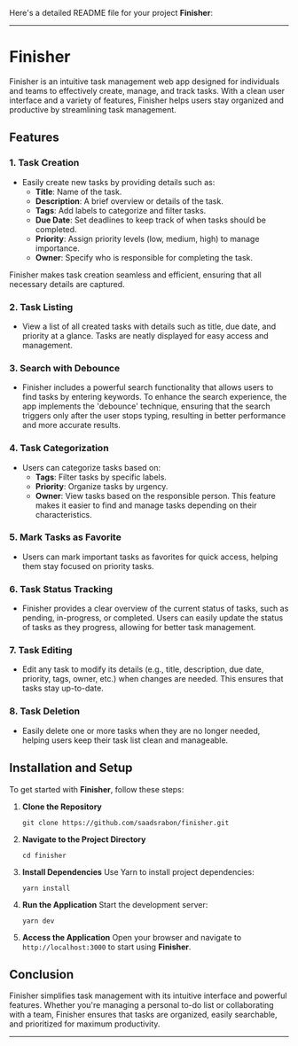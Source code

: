 Here's a detailed README file for your project **Finisher**:

---

# **Finisher**

Finisher is an intuitive task management web app designed for individuals and teams to effectively create, manage, and track tasks. With a clean user interface and a variety of features, Finisher helps users stay organized and productive by streamlining task management.

## **Features**

### 1. **Task Creation**
   - Easily create new tasks by providing details such as:
     - **Title**: Name of the task.
     - **Description**: A brief overview or details of the task.
     - **Tags**: Add labels to categorize and filter tasks.
     - **Due Date**: Set deadlines to keep track of when tasks should be completed.
     - **Priority**: Assign priority levels (low, medium, high) to manage importance.
     - **Owner**: Specify who is responsible for completing the task.
     
   Finisher makes task creation seamless and efficient, ensuring that all necessary details are captured.

### 2. **Task Listing**
   - View a list of all created tasks with details such as title, due date, and priority at a glance. Tasks are neatly displayed for easy access and management.

### 3. **Search with Debounce**
   - Finisher includes a powerful search functionality that allows users to find tasks by entering keywords. To enhance the search experience, the app implements the 'debounce' technique, ensuring that the search triggers only after the user stops typing, resulting in better performance and more accurate results.

### 4. **Task Categorization**
   - Users can categorize tasks based on:
     - **Tags**: Filter tasks by specific labels.
     - **Priority**: Organize tasks by urgency.
     - **Owner**: View tasks based on the responsible person.
   This feature makes it easier to find and manage tasks depending on their characteristics.

### 5. **Mark Tasks as Favorite**
   - Users can mark important tasks as favorites for quick access, helping them stay focused on priority tasks.

### 6. **Task Status Tracking**
   - Finisher provides a clear overview of the current status of tasks, such as pending, in-progress, or completed. Users can easily update the status of tasks as they progress, allowing for better task management.

### 7. **Task Editing**
   - Edit any task to modify its details (e.g., title, description, due date, priority, tags, owner, etc.) when changes are needed. This ensures that tasks stay up-to-date.

### 8. **Task Deletion**
   - Easily delete one or more tasks when they are no longer needed, helping users keep their task list clean and manageable.

## **Installation and Setup**

To get started with **Finisher**, follow these steps:

1. **Clone the Repository**
   ```
   git clone https://github.com/saadsrabon/finisher.git
   ```

2. **Navigate to the Project Directory**
   ```
   cd finisher
   ```

3. **Install Dependencies**
   Use Yarn to install project dependencies:
   ```
   yarn install
   ```

4. **Run the Application**
   Start the development server:
   ```
   yarn dev
   ```

5. **Access the Application**
   Open your browser and navigate to `http://localhost:3000` to start using **Finisher**.

## **Conclusion**

Finisher simplifies task management with its intuitive interface and powerful features. Whether you're managing a personal to-do list or collaborating with a team, Finisher ensures that tasks are organized, easily searchable, and prioritized for maximum productivity.

---

